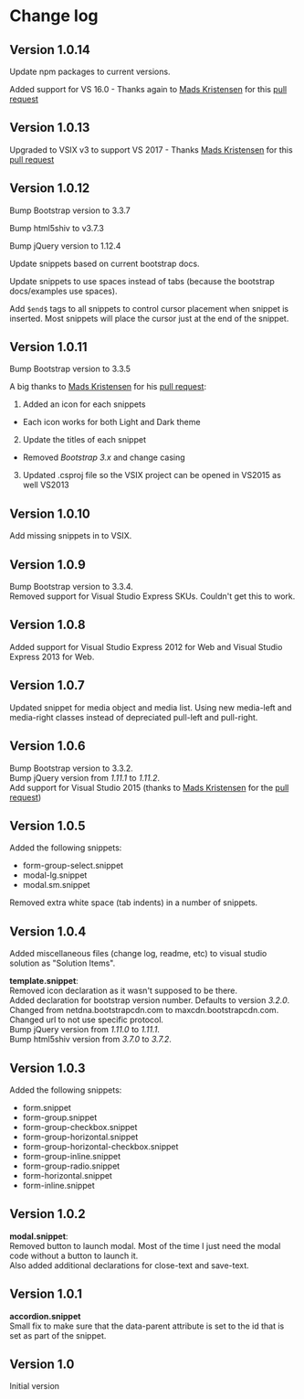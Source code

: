 Change log
==========

Version 1.0.14
--------------

Update npm packages to current versions.

Added support for VS 16.0 - Thanks again to [Mads Kristensen](https://github.com/madskristensen) for this [pull request](https://github.com/elebetsamer/bootstrap-snippets-visual-studio/pull/20)

Version 1.0.13
--------------

Upgraded to VSIX v3 to support VS 2017 - Thanks [Mads Kristensen](https://github.com/madskristensen) for this [pull request](https://github.com/elebetsamer/bootstrap-snippets-visual-studio/pull/14)

Version 1.0.12
--------------

Bump Bootstrap version to 3.3.7

Bump html5shiv to v3.7.3

Bump jQuery version to 1.12.4

Update snippets based on current bootstrap docs.

Update snippets to use spaces instead of tabs (because the bootstrap docs/examples use spaces).

Add `$end$` tags to all snippets to control cursor placement when snippet is inserted. Most snippets will place the cursor just at the end of the snippet.

Version 1.0.11
--------------

Bump Bootstrap version to 3.3.5

A big thanks to [Mads Kristensen](https://github.com/madskristensen) for his [pull request](https://github.com/elebetsamer/bootstrap-snippets-visual-studio/pull/8):

1. Added an icon for each snippets
  - Each icon works for both Light and Dark theme
2. Update the titles of each snippet
  - Removed _Bootstrap 3.x_ and change casing
3. Updated .csproj file so the VSIX project can be opened in VS2015 as well VS2013


Version 1.0.10
-------------

Add missing snippets in to VSIX.

Version 1.0.9
-------------

Bump Bootstrap version to 3.3.4.  
Removed support for Visual Studio Express SKUs. Couldn't get this to work.

Version 1.0.8
-------------

Added support for Visual Studio Express 2012 for Web and Visual Studio Express 2013 for Web.

Version 1.0.7
-------------

Updated snippet for media object and media list. Using new media-left and media-right classes instead of depreciated pull-left and pull-right.

Version 1.0.6
-------------

Bump Bootstrap version to 3.3.2.  
Bump jQuery version from *1.11.1* to *1.11.2*.  
Add support for Visual Studio 2015 (thanks to [Mads Kristensen](https://github.com/madskristensen) for the [pull request](https://github.com/elebetsamer/bootstrap-snippets-visual-studio/pull/2))

Version 1.0.5
-------------

Added the following snippets:

* form-group-select.snippet
* modal-lg.snippet
* modal.sm.snippet

Removed extra white space (tab indents) in a number of snippets.


Version 1.0.4
-------------

Added miscellaneous files (change log, readme, etc) to visual studio solution as "Solution Items".

**template.snippet**:  
Removed icon declaration as it wasn't supposed to be there.  
Added declaration for bootstrap version number. Defaults to version *3.2.0*.  
Changed from netdna.bootstrapcdn.com to maxcdn.bootstrapcdn.com.  
Changed url to not use specific protocol.  
Bump jQuery version from *1.11.0* to *1.11.1*.  
Bump html5shiv version from *3.7.0* to *3.7.2*.

Version 1.0.3
-------------

Added the following snippets:

* form.snippet
* form-group.snippet
* form-group-checkbox.snippet
* form-group-horizontal.snippet
* form-group-horizontal-checkbox.snippet
* form-group-inline.snippet
* form-group-radio.snippet
* form-horizontal.snippet
* form-inline.snippet

Version 1.0.2
-------------

**modal.snippet**:  
Removed button to launch modal. Most of the time I just need the modal code without a button to launch it.  
Also added additional declarations for close-text and save-text.

Version 1.0.1
-------------

**accordion.snippet**  
Small fix to make sure that the data-parent attribute is set to the id that is set as part of the snippet.

Version 1.0
-------------

Initial version